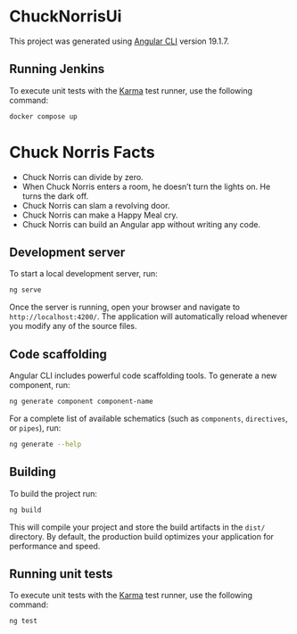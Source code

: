 # ChuckNorrisUi

This project was generated using [Angular CLI](https://github.com/angular/angular-cli) version 19.1.7.

## Running Jenkins

To execute unit tests with the [Karma](https://karma-runner.github.io) test runner, use the following command:

```bash
docker compose up
```

# Chuck Norris Facts

- Chuck Norris can divide by zero.
- When Chuck Norris enters a room, he doesn’t turn the lights on. He turns the dark off.
- Chuck Norris can slam a revolving door.
- Chuck Norris can make a Happy Meal cry.
- Chuck Norris can build an Angular app without writing any code.

## Development server

To start a local development server, run:

```bash
ng serve
```

Once the server is running, open your browser and navigate to `http://localhost:4200/`. The application will automatically reload whenever you modify any of the source files.

## Code scaffolding

Angular CLI includes powerful code scaffolding tools. To generate a new component, run:

```bash
ng generate component component-name
```

For a complete list of available schematics (such as `components`, `directives`, or `pipes`), run:

```bash
ng generate --help
```

## Building

To build the project run:

```bash
ng build
```

This will compile your project and store the build artifacts in the `dist/` directory. By default, the production build optimizes your application for performance and speed.

## Running unit tests

To execute unit tests with the [Karma](https://karma-runner.github.io) test runner, use the following command:

```bash
ng test
```

